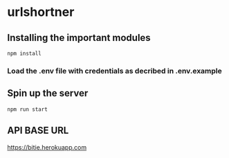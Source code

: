# urlshortner
## Installing the important modules
`npm install`
### Load the .env file with credentials as decribed in .env.example
## Spin up the server
`npm run start`

## API BASE URL
https://bitie.herokuapp.com

